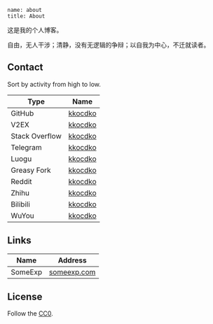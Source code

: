 ```
name: about
title: About
```

这是我的个人博客。

自由，无人干涉；清静，没有无逻辑的争辩；以自我为中心，不迁就读者。

## Contact

Sort by activity from high to low.

| Type           | Name                                            |
| -------------- | ----------------------------------------------- |
| GitHub         | [kkocdko](https://github.com/kkocdko)           |
| V2EX           | [kkocdko](https://v2ex.com/member/kkocdko)      |
| Stack Overflow | [kkocdko](https://stackoverflow.com/u/11338291) |
| Telegram       | [kkocdko](https://t.me/kkocdko)                 |
| Luogu          | [kkocdko](https://www.luogu.com.cn/user/130329) |
| Greasy Fork    | [kkocdko](https://greasyfork.org/users/197529)  |
| Reddit         | [kkocdko](https://reddit.com/user/kkocdko)      |
| Zhihu          | [kkocdko](https://zhihu.com/people/kkocdko)     |
| Bilibili       | [kkocdko](https://space.bilibili.com/22587059)  |
| WuYou          | [kkocdko](http://wuyou.net/?730300)             |

## Links

| Name    | Address                            |
| ------- | ---------------------------------- |
| SomeExp | [someexp.com](https://someexp.com) |

## License

Follow the [CC0](https://creativecommons.org/publicdomain/zero/1.0).
